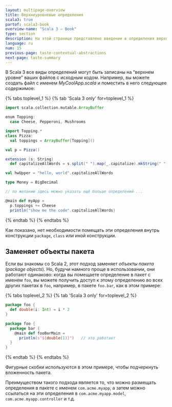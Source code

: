 ```yaml
---
layout: multipage-overview
title: Верхнеуровневые определения
scala3: true
partof: scala3-book
overview-name: "Scala 3 — Book"
type: section
description: На этой странице представлено введение в определения верхнего уровня в Scala 3.
language: ru
num: 15
previous-page: taste-contextual-abstractions
next-page: taste-summary
---
```



В Scala 3 все виды определений могут быть записаны на “верхнем уровне” ваших файлов с исходным кодом. 
Например, вы можете создать файл с именем _MyCoolApp.scala_ и поместить в него следующее содержимое:

{% tabs toplevel_1 %}
{% tab 'Scala 3 only' for=toplevel_1 %}
```scala
import scala.collection.mutable.ArrayBuffer

enum Topping:
  case Cheese, Pepperoni, Mushrooms

import Topping.*
class Pizza:
  val toppings = ArrayBuffer[Topping]()

val p = Pizza()

extension (s: String)
  def capitalizeAllWords = s.split(" ").map(_.capitalize).mkString(" ")

val hwUpper = "hello, world".capitalizeAllWords

type Money = BigDecimal

// по желанию здесь можно указать ещё больше определений ...

@main def myApp =
  p.toppings += Cheese
  println("show me the code".capitalizeAllWords)
```
{% endtab %}
{% endtabs %}

Как показано, нет необходимости помещать эти определения внутрь конструкции `package`, `class` или иной конструкции.

## Заменяет объекты пакета

Если вы знакомы со Scala 2, этот подход заменяет _объекты пакета_ (_package objects_). 
Но, будучи намного проще в использовании, они работают одинаково: 
когда вы помещаете определение в пакет с именем `foo`, 
вы можете получить доступ к этому определению во всех других пакетах в `foo`, например, в пакете `foo.bar`, 
как в этом примере:

{% tabs toplevel_2 %}
{% tab 'Scala 3 only' for=toplevel_2 %}
```scala
package foo {
  def double(i: Int) = i * 2
}

package foo {
  package bar {
    @main def fooBarMain =
      println(s"${double(1)}")   // это работает
  }
}
```
{% endtab %}
{% endtabs %}

Фигурные скобки используются в этом примере, чтобы подчеркнуть вложенность пакета.

Преимуществом такого подхода является то, что можно размещать определения в пакете с именем `com.acme.myapp`, 
а затем можно ссылаться на эти определения в `com.acme.myapp.model`, `com.acme.myapp.controller` и т.д.
